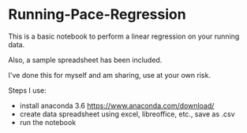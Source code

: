 # Running-Pace-Regression


This is a basic notebook to perform a linear regression on your running data.

Also, a sample spreadsheet has been included.  

I've done this for myself and am sharing, use at your own risk.

Steps I use:

- install anaconda 3.6  https://www.anaconda.com/download/
- create data spreadsheet using excel, libreoffice, etc., save as .csv
- run the notebook

